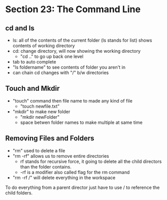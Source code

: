 # Section 23: The Command Line

## cd and ls

- ls: all of the contents of the current folder (ls stands for list) shows contents of working directory
- cd: change directory, will now showing the working directory
  - "cd .." to go up back one level
- tab to auto complete
- "ls foldername" to see contents of folder you aren't in
- can chain cd changes with "/" b/w directories

## Touch and Mkdir

- "touch" command then file name to made any kind of file
  - "touch newfile.txt"
- "mkdir" to make new folder
  - "mkdir newFolder"
  - space betwen folder names to make multiple at same time

## Removing Files and Folders

- "rm" used to delete a file
- "rm -rf" allows us to remove entire directories
  - rf stands for recursive force, it going to delete all the child directors than the folder contains.
  - -rf is a modifier also called flag for the rm command
- "rm -rf /" will delete everything in the workspace

To do everything from a parent director just have to use / to reference the child folders.
